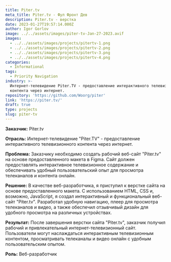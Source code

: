 ```yaml
---
title: Piter.tv
meta_title: Piter.tv - Фул Фронт Дев
description: Piter.tv - верстка
date: 2023-01-27T19:57:14.000Z
author: Igor Gorlov
image: ../../assets/images/piter-tv-Jan-27-2023.avif
images:
  - ../../assets/images/projects/pitertv-1.png
  - ../../assets/images/projects/pitertv-2.png
  - ../../assets/images/projects/pitertv-3.png
  - ../../assets/images/projects/pitertv-4.png
categories:
  - Informational
tags:
  - Priority Navigation
industry: >-
  Интернет-телевидение Piter.TV - предоставление интерактивного телевизионного
  контента через интернет.
repository: 'https://github.com/Woorg/piter'
link: 'https://piter.tv/'
draft: true
type: projects
slug: piter-tv
---
```


**Заказчик:** Piter.tv

**Отрасль:** Интернет-телевидение "Piter.TV" - предоставление интерактивного телевизионного контента через интернет.

**Проблема:** Заказчику необходимо создать рабочий веб-сайт "Piter.tv" на основе предоставленного макета в Figma. Сайт должен предоставлять интерактивное телевизионное содержание и обеспечивать удобный пользовательский опыт для просмотра телеканалов и контента онлайн.

**Решение:** В качестве веб-разработчика, я приступил к верстке сайта на основе предоставленного макета. С использованием HTML, CSS и, возможно, JavaScript, я создал интерактивный и функциональный веб-сайт "Piter.tv". Разработал удобную навигацию, плеер для просмотра телеканалов и видео, а также обеспечил отзывчивый дизайн для удобного просмотра на различных устройствах.

**Результат:** После завершения верстки сайта "Piter.tv", заказчик получил рабочий и привлекательный интернет-телевизионный сайт. Пользователи могут наслаждаться интерактивным телевизионным контентом, просматривать телеканалы и видео онлайн с удобным пользовательским опытом.

**Роль:** Веб-разработчик
